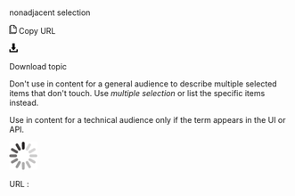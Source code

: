 # 

nonadjacent selection

![Copy URL](media/nonadjacent-selection/Copy.png)
Copy URL

![Download](media/nonadjacent-selection/Download.png)

Download topic

Don't use in content for a general audience to describe multiple selected items that don't touch. Use *multiple selection* or list the specific items instead.

Use in content for a technical audience only if the term appears in the UI or API. 

![In progress](media/nonadjacent-selection/activity-large.gif)

URL :
